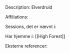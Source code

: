 Description:
Elverdruid

Affiliations:


Sessions, det er nævnt i:


Har hjemme i:
[[High Forest]]


Eksterne referencer:
